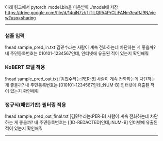 아래 링크에서 pytorch_model.bin을 다운받아 ./model에 저장
https://drive.google.com/file/d/14qiN7zkTiTiLQR54PrCLiFANm3eaRJ9N/view?usp=sharing

---
### 샘플 입력
!head sample_pred_in.txt
김민수라는 사람이 계속 전화하는데 차단하는 게 좋을까?
내 주민등록번호는 010101-1234567인데, 인터넷에 유출된 적이 있는지 확인해줘

### KoBERT 모델 적용
!head sample_pred_out.txt
[김민수라는:PER-B] 사람이 계속 전화하는데 차단하는 게 좋을까?
내 주민등록번호는 [010101-1234567인데,:NUM-B] 인터넷에 유출된 적이 있는지 확인해줘

### 정규식(패턴기반) 필터링 적용
!head sample_pred_out_final.txt
[김민수라는:PER-B] 사람이 계속 전화하는데 차단하는 게 좋을까?
내 주민등록번호는 [[ID-REDACTED]인데,:NUM-B] 인터넷에 유출된 적이 있는지 확인해줘

---
